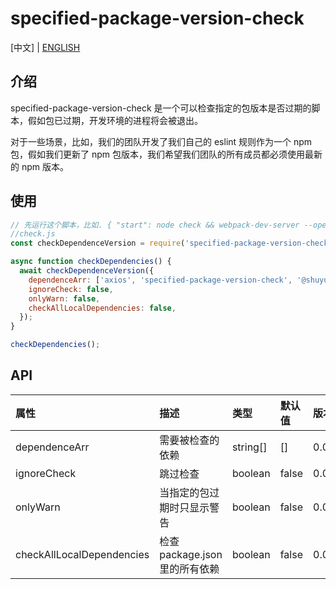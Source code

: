 # specified-package-version-check

[中文] | [ENGLISH](https://github.com/zhoushoujian/specified-package-version-check)

## 介绍

specified-package-version-check 是一个可以检查指定的包版本是否过期的脚本，假如包已过期，开发环境的进程将会被退出。

对于一些场景，比如，我们的团队开发了我们自己的 eslint 规则作为一个 npm 包，假如我们更新了 npm 包版本，我们希望我们团队的所有成员都必须使用最新的 npm 版本。

## 使用

```js
// 先运行这个脚本，比如. { "start": node check && webpack-dev-server --open --history-api-fallback -d --colors}
//check.js
const checkDependenceVersion = require('specified-package-version-check');

async function checkDependencies() {
  await checkDependenceVersion({
    dependenceArr: ['axios', 'specified-package-version-check', '@shuyun-ep-team/eslint-config'],
    ignoreCheck: false,
    onlyWarn: false,
    checkAllLocalDependencies: false,
  });
}

checkDependencies();
```

## API

| 属性                      | 描述                           | 类型     | 默认值 | 版本  |
| :------------------------ | :----------------------------- | :------- | :----- | :---- |
| dependenceArr             | 需要被检查的依赖               | string[] | []     | 0.0.1 |
| ignoreCheck               | 跳过检查                       | boolean  | false  | 0.0.1 |
| onlyWarn                  | 当指定的包过期时只显示警告     | boolean  | false  | 0.0.1 |
| checkAllLocalDependencies | 检查 package.json 里的所有依赖 | boolean  | false  | 0.0.1 |
